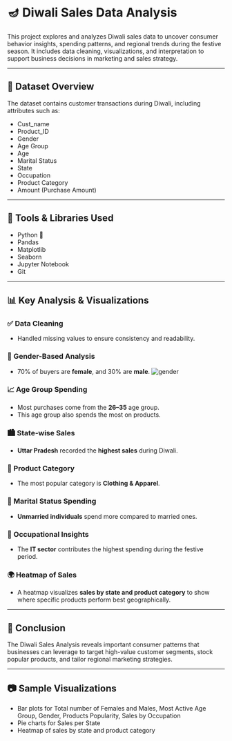 # 🪔 Diwali Sales Data Analysis

This project explores and analyzes Diwali sales data to uncover consumer behavior insights, spending patterns, and regional trends during the festive season. It includes data cleaning, visualizations, and interpretation to support business decisions in marketing and sales strategy.

---

## 📁 Dataset Overview

The dataset contains customer transactions during Diwali, including attributes such as:

- Cust_name
- Product_ID
- Gender
- Age Group
- Age
- Marital Status
- State
- Occupation
- Product Category
- Amount (Purchase Amount)

---

## 🔧 Tools & Libraries Used

- Python 🐍
- Pandas
- Matplotlib
- Seaborn
- Jupyter Notebook
- Git

---

## 📊 Key Analysis & Visualizations

### ✅ Data Cleaning
- Handled missing values to ensure consistency and readability.

### 👥 Gender-Based Analysis
- 70% of buyers are **female**, and 30% are **male**.
  ![gender](https://github.com/user-attachments/assets/53c161cd-8d82-4b7c-b36f-3186e8b2ba91)


### 📈 Age Group Spending
- Most purchases come from the **26–35** age group.
- This age group also spends the most on products.

### 🏙 State-wise Sales
- **Uttar Pradesh** recorded the **highest sales** during Diwali.

### 👚 Product Category
- The most popular category is **Clothing & Apparel**.

### 💒 Marital Status Spending
- **Unmarried individuals** spend more compared to married ones.

### 🏢 Occupational Insights
- The **IT sector** contributes the highest spending during the festive period.

### 🌍 Heatmap of Sales
- A heatmap visualizes **sales by state and product category** to show where specific products perform best geographically.

---

## 📌 Conclusion

The Diwali Sales Analysis reveals important consumer patterns that businesses can leverage to target high-value customer segments, stock popular products, and tailor regional marketing strategies.

---

## 📷 Sample Visualizations

- Bar plots for Total number of Females and Males, Most Active Age Group, Gender, Products Popularity, Sales by Occupation
- Pie charts for Sales per State
- Heatmap of sales by state and product category
